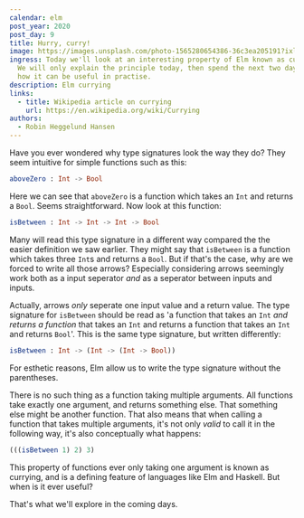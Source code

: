 ```yaml
---
calendar: elm
post_year: 2020
post_day: 9
title: Hurry, curry!
image: https://images.unsplash.com/photo-1565280654386-36c3ea205191?ixlib=rb-1.2.1&ixid=eyJhcHBfaWQiOjEyMDd9&auto=format&fit=crop&w=2550&q=80
ingress: Today we'll look at an interesting property of Elm known as currying.
  We will only explain the principle today, then spend the next two days seeing
  how it can be useful in practise.
description: Elm currying
links:
  - title: Wikipedia article on currying
    url: https://en.wikipedia.org/wiki/Currying
authors:
  - Robin Heggelund Hansen
---
```

Have you ever wondered why type signatures look the way they do? They seem intuitive for simple functions such as this:

```elm
aboveZero : Int -> Bool
```

Here we can see that `aboveZero` is a function which takes an `Int` and returns a `Bool`. Seems straightforward. Now look at this function:

```elm
isBetween : Int -> Int -> Int -> Bool
```

Many will read this type signature in a different way compared the the easier definition we saw earlier. They might say that `isBetween` is a function which takes three `Int`s and returns a `Bool`. But if that's the case, why are we forced to write all those arrows? Especially considering arrows seemingly work both as a input seperator _and_ as a seperator between inputs and inputs.

Actually, arrows _only_ seperate one input value and a return value. The type signature for `isBetween` should be read as 'a function that takes an `Int` _and returns a function_ that takes an `Int` and returns a function that takes an `Int` and returns `Bool`'. This is the same type signature, but written differently:

```elm
isBetween : Int -> (Int -> (Int -> Bool))
```

For esthetic reasons, Elm allow us to write the type signature without the parentheses.

There is no such thing as a function taking multiple arguments. All functions take exactly one argument, and returns something else. That something else might be another function. That also means that when calling a function that takes multiple arguments, it's not only _valid_ to call it in the following way, it's also conceptually what happens:

```elm
(((isBetween 1) 2) 3)
```

This property of functions ever only taking one argument is known as currying, and is a defining feature of languages like Elm and Haskell. But when is it ever useful? 

That's what we'll explore in the coming days.